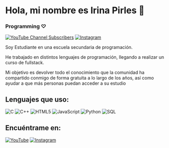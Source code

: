 # Hola, mi nombre es Irina Pirles 👋
### Programming ♡


[![YouTube Channel Subscribers](https://img.shields.io/youtube/channel/subscribers/UCqpO-hEMyR97dtCi2XEBg0Q?style=social)](https://www.youtube.com/channel/UCqpO-hEMyR97dtCi2XEBg0Q)
[![Instagram](https://img.shields.io/badge/Instagram-@irip23-E4405F?style=for-the-badge&logo=instagram&logoColor=white&labelColor=101010)](https://www.instagram.com/irip23/)

Soy Estudiante en una escuela secundaria de programación.

He trabajado en distintos lenguajes de programación, llegando a realizar un curso de fullstack. 

Mi objetivo es devolver todo el conocimiento que la comunidad ha compartido conmigo de forma gratuita a lo largo de los años, así como ayudar a que más personas puedan acceder a su estudio

## Lenguajes que uso:
![C](https://img.shields.io/badge/-C-000000?style=flat&logo=c)
![C++](https://img.shields.io/badge/-C++-000000?style=flat&logo=c%2B%2B)
![HTML5](https://img.shields.io/badge/-HTML5-000000?style=flat&logo=html5)
![JavaScript](https://img.shields.io/badge/-JavaScript-000000?style=flat&logo=javascript)
![Python](https://img.shields.io/badge/-Python-000000?style=flat&logo=python)
![SQL](https://img.shields.io/badge/-SQL-000000?style=flat&logo=postgresql)

## Encuéntrame en:

[![YouTube](https://img.shields.io/badge/YouTube-iRip23-FF0000?style=for-the-badge&logo=youtube&logoColor=white&labelColor=101010)](https://www.youtube.com/channel/UCqpO-hEMyR97dtCi2XEBg0Q)
[![Instagram](https://img.shields.io/badge/Instagram-@irip23-E4405F?style=for-the-badge&logo=instagram&logoColor=white&labelColor=101010)](https://www.instagram.com/irip23/)

